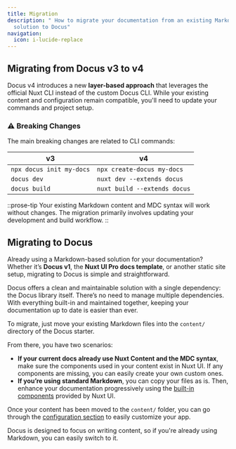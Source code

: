 ```yaml
---
title: Migration
description: " How to migrate your documentation from an existing Markdown
  solution to Docus"
navigation:
  icon: i-lucide-replace
---
```


## **Migrating from Docus v3 to v4**

Docus v4 introduces a new **layer-based approach** that leverages the official Nuxt CLI instead of the custom Docus CLI. While your existing content and configuration remain compatible, you'll need to update your commands and project setup.

### **⚠️ Breaking Changes**

The main breaking changes are related to CLI commands:

| v3                       | v4                          |
| ------------------------ | --------------------------- |
| `npx docus init my-docs` | `npx create-docus my-docs`  |
| `docus dev`              | `nuxt dev --extends docus`   |
| `docus build`            | `nuxt build --extends docus` |

::prose-tip
Your existing Markdown content and MDC syntax will work without changes. The migration primarily involves updating your development and build workflow.
::

## **Migrating to Docus**

Already using a Markdown-based solution for your documentation? Whether it’s **Docus v1**, the **Nuxt UI Pro docs template**, or another static site setup, migrating to Docus is simple and straightforward.

Docus offers a clean and maintainable solution with a single dependency: the Docus library itself. There’s no need to manage multiple dependencies. With everything built-in and maintained together, keeping your documentation up to date is easier than ever.

To migrate, just move your existing Markdown files into the `content/` directory of the Docus starter.

From there, you have two scenarios:

- **If your current docs already use Nuxt Content and the MDC syntax**, make sure the components used in your content exist in Nuxt UI. If any components are missing, you can easily create your own custom ones.
- **If you’re using standard Markdown**, you can copy your files as is. Then, enhance your documentation progressively using the [built-in components](/en/essentials/components) provided by Nuxt UI.

Once your content has been moved to the `content/` folder, you can go through the [configuration section](/en/concepts/configuration) to easily customize your app.

Docus is designed to focus on writing content, so if you're already using Markdown, you can easily switch to it.
